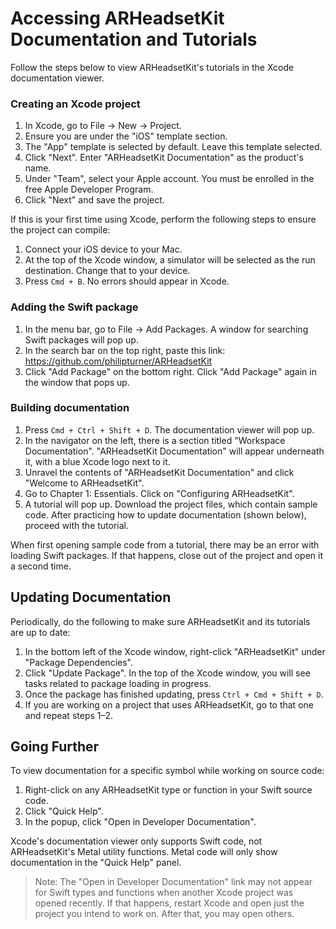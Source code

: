 # Accessing ARHeadsetKit Documentation and Tutorials

Follow the steps below to view ARHeadsetKit's tutorials in the Xcode documentation viewer.

### Creating an Xcode project

1. In Xcode, go to File -> New -> Project.
1. Ensure you are under the "iOS" template section.
1. The "App" template is selected by default. Leave this template selected.
1. Click "Next". Enter "ARHeadsetKit Documentation" as the product's name.
1. Under "Team", select your Apple account. You must be enrolled in the free Apple Developer Program. 
1. Click "Next" and save the project.

If this is your first time using Xcode, perform the following steps to ensure the project can compile:

1. Connect your iOS device to your Mac.
1. At the top of the Xcode window, a simulator will be selected as the run destination. Change that to your device.
1. Press `Cmd + B`. No errors should appear in Xcode.

### Adding the Swift package

1. In the menu bar, go to File -> Add Packages. A window for searching Swift packages will pop up.
1. In the search bar on the top right, paste this link: https://github.com/philipturner/ARHeadsetKit
1. Click "Add Package" on the bottom right. Click "Add Package" again in the window that pops up.

### Building documentation

1. Press `Cmd + Ctrl + Shift + D`. The documentation viewer will pop up.
1. In the navigator on the left, there is a section titled "Workspace Documentation". "ARHeadsetKit Documentation" will appear underneath it, with a blue Xcode logo next to it.
1. Unravel the contents of "ARHeadsetKit Documentation" and click "Welcome to ARHeadsetKit".
1. Go to Chapter 1: Essentials. Click on "Configuring ARHeadsetKit".
1. A tutorial will pop up. Download the project files, which contain sample code. After practicing how to update documentation (shown below), proceed with the tutorial.

When first opening sample code from a tutorial, there may be an error with loading Swift packages. If that happens, close out of the project and open it a second time.

## Updating Documentation

Periodically, do the following to make sure ARHeadsetKit and its tutorials are up to date:

1. In the bottom left of the Xcode window, right-click "ARHeadsetKit" under "Package Dependencies".
1. Click "Update Package". In the top of the Xcode window, you will see tasks related to package loading in progress.
1. Once the package has finished updating, press `Ctrl + Cmd + Shift + D`.
1. If you are working on a project that uses ARHeadsetKit, go to that one and repeat steps 1&ndash;2.

## Going Further

To view documentation for a specific symbol while working on source code:
1. Right-click on any ARHeadsetKit type or function in your Swift source code.
1. Click "Quick Help".
1. In the popup, click "Open in Developer Documentation".

Xcode's documentation viewer only supports Swift code, not ARHeadsetKit's Metal utility functions. Metal code will only show documentation in the "Quick Help" panel.

> Note: The "Open in Developer Documentation" link may not appear for Swift types and functions when another Xcode project was opened recently. If that happens, restart Xcode and open just the project you intend to work on. After that, you may open others.
